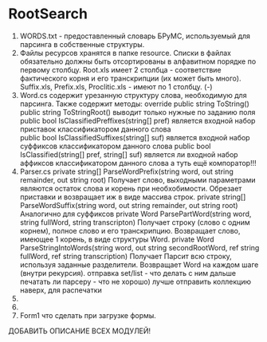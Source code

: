 # RootSearch
1. WORDS.txt - предоставленный словарь БРуМС, используемый для парсинга в собственные структуры.
2. Файлы ресурсов хранятся в папке resource. Списки в файлах обязательно должны быть отсортированы в алфавитном порядке по первому столбцу.
   Root.xls имеет 2 столбца - соответствие фактического корня и его транскрипции (их может быть много).
   Suffix.xls, Prefix.xls, Proclitic.xls - имеют по 1 столбцу.
   (-)
4. Word.cs содержит урезанную структуру слова, необходимую для парсинга. 
   Также содержит методы:
    override public string ToString()
    public string ToStringRoot() выводит только нужные по заданию поля
    public bool IsClassifiedPreffixes(string[] pref) является входной набор приставок классификатором данного слова    
    public bool IsClassifiedSuffixes(string[] suf) является входной набор суффиксов классификатором данного слова
    public bool IsClassified(string[] pref, string[] suf) является ли входной набор аффиксов классификатором данного слова
    а туть ещё компоратор!!!
5. Parser.cs
   private string[] ParseWordPrefix(string word, out string remainder, out string root) 
    Получает слово, выходными параметрами являются остаток слова и корень при необхобимости. Обрезает приставки и возвращает иж в виде массива строк. 
   private string[] ParseWordSuffix(string word, out string remainder, out string root)
    Аналогично для суффиксов
   private Word ParsePartWord(string word, string fullWord, string transcripton)
    Получает строку (слово с одним корнем), полное слово и его транскрипцию. Возвращает слово, имеющее 1 корень, в виде структуры Word.
   private Word ParseStringIntoWords(string word, out string secondRootWord, ref string fullWord, ref string transcription)
    Получает 
    Парсит всю строку, используя заданные разделители.
    Возвращает Word на каждом шаге (внутри рекурсия).
   отправка set/list - что делать с ним дальше печатать ли парсеру - что не хорошо) лучше отправить коллекцию наверх, для распечатки
6. 
7. 
8. Form1 что сделать при загрузке формы.

ДОБАВИТЬ ОПИСАНИЕ ВСЕХ МОДУЛЕЙ!
